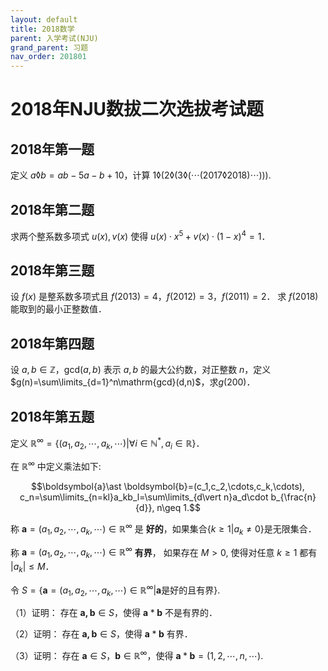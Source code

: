 ```yaml
---
layout: default
title: 2018数学
parent: 入学考试(NJU)
grand_parent: 习题
nav_order: 201801
---
```


# 2018年NJU数拔二次选拔考试题

## 2018年第一题 

定义 $a\lozenge b=ab-5a-b+10$，计算 
$1\lozenge(2\lozenge(3\lozenge(\cdots(2017\lozenge2018)\cdots))).$

<div STYLE="page-break-after: always;"></div>


## 2018年第二题 

求两个整系数多项式 $u(x),v(x)$ 使得 $u(x)\cdot x^5+v(x)\cdot(1-x)^4=1$．

<div STYLE="page-break-after: always;"></div>


## 2018年第三题 

设 $f(x)$ 是整系数多项式且 $f(2013)=4$，$f(2012)=3$，$f(2011)=2$．
求 $f(2018)$ 能取到的最小正整数值．



<div STYLE="page-break-after: always;"></div>

## 2018年第四题 


设 $a,b\in\mathbb{Z}$，$\mathrm{gcd}(a,b)$ 表示 $a,b$ 的最大公约数，对正整数 $n$，定义 $g(n)=\sum\limits_{d=1}^n\mathrm{gcd}(d,n)$，求$g(200)$．
 

<div STYLE="page-break-after: always;"></div>

## 2018年第五题 

定义 $\mathbb{R}^{\infty}=\lbrace (a_1,a_2,\cdots,a_k,\cdots)
\vert \forall i\in \mathbb{N}^*,a_i\in\mathbb{R}\rbrace$．

在 $\mathbb{R}^{\infty}$ 中定义乘法如下:

$$\boldsymbol{a}\ast \boldsymbol{b}=(c_1,c_2,\cdots,c_k,\cdots),
c_n=\sum\limits_{n=kl}a_kb_l=\sum\limits_{d\vert n}a_d\cdot b_{\frac{n}{d}}, n\geq 1.$$

称 $\boldsymbol{a}=(a_1,a_2,\cdots,a_k,\cdots)\in\mathbb{R}^{\infty}$ 是 **好的**，如果集合$\lbrace k\geq1\vert a_k\neq 0\rbrace$是无限集合．

称 $\boldsymbol{a}=(a_1,a_2,\cdots,a_k,\cdots)\in\mathbb{R}^{\infty}$ **有界**，
如果存在 $M>0$, 使得对任意 $k\geq 1$ 都有 $\vert a_k\vert \leq M$．

令 $S=\lbrace \boldsymbol{a}=(a_1,a_2,\cdots,a_k,\cdots)\in\mathbb{R}^{\infty}\vert \boldsymbol{a}\text{是好的且有界}\rbrace.$

（1）证明： 存在 $\boldsymbol{a,b}\in S$，使得 $\boldsymbol{a}\ast \boldsymbol{b}$ 不是有界的．

（2）证明： 存在 $\boldsymbol{a,b}\in S$，使得 $\boldsymbol{a}\ast \boldsymbol{b}$ 有界．
 
（3）证明： 存在 $\boldsymbol{a}\in S$，$\boldsymbol{b}\in\mathbb{R}^{\infty}$，使得 $\boldsymbol{a}\ast\boldsymbol{b}=(1,2,\cdots,n,\cdots).$
